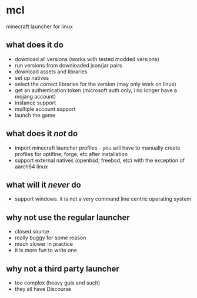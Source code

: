# mcl

minecraft launcher for linux

## what does it do

- download all versions (works with tested modded versions)
- run versions from downloaded json/jar pairs
- download assets and libraries
- set up natives
- select the correct libraries for the version (may only work on linux)
- get an authentication token (microsoft auth only, i no longer have a mojang account)
- instance support
- multiple account support
- launch the game

## what does it *not* do

- import minecraft launcher profiles - you will have to manually create profiles for optifine, forge, etc after installation
- support external natives (openbsd, freebsd, etc) with the exception of aarch64 linux

## what will it *never* do
- support windows. it is not a very command line centric operating system

## why not use the regular launcher

- closed source
- really buggy for some reason
- much slower in practice
- it is more fun to write one

## why not a third party launcher

- too complex (heavy guis and such)
- they all have Discourse
